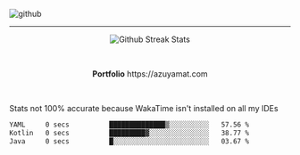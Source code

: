 ![github](https://media.discordapp.net/attachments/881363147364118528/1142610121697021952/background.png?width=1000&height=300)<br>
___
<p align="center">
  <img alt="Github Streak Stats" src="https://streak-stats.demolab.com?user=Azuyamat&theme=transparent&hide_border=true"/>
</p><br>
<p align="center">
      <strong>Portfolio</strong> https://azuyamat.com
</p><br>

Stats not 100% accurate because WakaTime isn't installed on all my IDEs
<!--START_SECTION:waka-->

```txt
YAML     0 secs          ██████████████▒░░░░░░░░░░   57.56 %
Kotlin   0 secs          █████████▓░░░░░░░░░░░░░░░   38.77 %
Java     0 secs          █░░░░░░░░░░░░░░░░░░░░░░░░   03.67 %
```

<!--END_SECTION:waka-->
